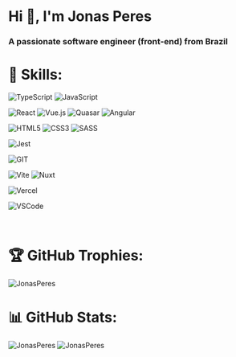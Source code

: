 <h1>Hi 👋, I'm Jonas Peres</h1>
<h3>A passionate software engineer (front-end) from Brazil</h3>

<h1>🚀 Skills:</h1>
<p><img src="https://img.shields.io/badge/TypeScript-007ACC?style=for-the-badge&logo=typescript&logoColor=white" alt="TypeScript" />
<img src="https://img.shields.io/badge/JavaScript-323330?style=for-the-badge&logo=javascript&logoColor=F7DF1E" alt="JavaScript" /></p>

<p><img src="https://img.shields.io/badge/React-20232A?style=for-the-badge&logo=react&logoColor=61DAFB" alt="React" />
<img src="https://img.shields.io/badge/Vue.js-35495E?style=for-the-badge&logo=vue.js&logoColor=4FC08D" alt="Vue.js" />
<img src="https://img.shields.io/badge/Quasar-16B7FB?style=for-the-badge&logo=quasar&logoColor=black" alt="Quasar" />
<img src="https://img.shields.io/badge/Angular-DD0031?style=for-the-badge&logo=angular&logoColor=white" alt="Angular" /></p>

<p><img src="https://img.shields.io/badge/HTML5-E34F26?style=for-the-badge&logo=html5&logoColor=white" alt="HTML5" />
<img src="https://img.shields.io/badge/CSS3-1572B6?style=for-the-badge&logo=css3&logoColor=white" alt="CSS3" />
<img src="https://img.shields.io/badge/SASS-hotpink.svg?style=for-the-badge&logo=SASS&logoColor=white" alt="SASS" /></p>

<p><img src="https://img.shields.io/badge/Jest-C21325?style=for-the-badge&logo=jest&logoColor=white" alt="Jest" /></p>

<p><img src="https://img.shields.io/badge/GIT-E44C30?style=for-the-badge&logo=git&logoColor=white" alt="GIT" /></p>

<p><img src="https://img.shields.io/badge/vite-%23646CFF.svg?style=for-the-badge&logo=vite&logoColor=white" alt="Vite" />
<img src="https://img.shields.io/badge/Nuxt-002E3B?style=for-the-badge&logo=nuxtdotjs&logoColor=#00DC82" alt="Nuxt" /></p>

<p><img src="https://img.shields.io/badge/Vercel-000000?style=for-the-badge&logo=vercel&logoColor=white" alt="Vercel" /></p>

<p><img src="https://img.shields.io/badge/Visual_Studio_Code-0078D4?style=for-the-badge&logo=visual%20studio%20code&logoColor=white" alt="VSCode" /></p>

<br>

<h1>🏆 GitHub Trophies:</h1>
<p><img src="https://github-profile-trophy.vercel.app/?username=JonasPeres&title=Commits&theme=dracula&column=-1" alt="JonasPeres" /></p>

<h1>📊 GitHub Stats:</h1>
<p><img src="https://github-readme-stats-jonasperes.vercel.app/api?username=JonasPeres&show=reviews&hide=stars,issues&count_private=true&show_icons=true&theme=dracula&line_height=29" alt="JonasPeres" />
<img src="https://github-readme-stats-jonasperes.vercel.app/api/top-langs/?username=JonasPeres&layout=compact&langs_count=10&theme=dracula" alt="JonasPeres" /></p>
